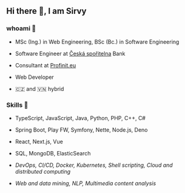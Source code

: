 ## Hi there 👋, I am Sirvy

### whoami 👦

- MSc (Ing.) in Web Engineering, BSc (Bc.) in Software Engineering

- Software Engineer at [Česká spořitelna](https://www.csas.cz/) Bank
  
- Consultant at [Profinit.eu](https://profinit.eu/)
  
- Web Developer

- 🇨🇿 and 🇻🇳 hybrid

### Skills 📜

- TypeScript, JavaScript, Java, Python, PHP, C++, C#
  
- Spring Boot, Play FW, Symfony, Nette, Node.js, Deno

- React, Next.js, Vue
  
- SQL, MongoDB, ElasticSearch

- *DevOps, CI/CD, Docker, Kubernetes, Shell scripting, Cloud and distributed computing*

- *Web and data mining, NLP, Multimedia content analysis*
